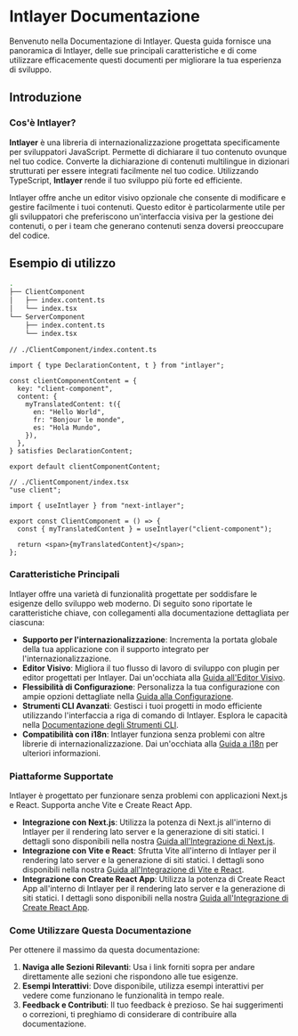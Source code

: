 # Intlayer Documentazione

Benvenuto nella Documentazione di Intlayer. Questa guida fornisce una panoramica di Intlayer, delle sue principali caratteristiche e di come utilizzare efficacemente questi documenti per migliorare la tua esperienza di sviluppo.

## Introduzione

### Cos'è Intlayer?

**Intlayer** è una libreria di internazionalizzazione progettata specificamente per sviluppatori JavaScript. Permette di dichiarare il tuo contenuto ovunque nel tuo codice. Converte la dichiarazione di contenuti multilingue in dizionari strutturati per essere integrati facilmente nel tuo codice. Utilizzando TypeScript, **Intlayer** rende il tuo sviluppo più forte ed efficiente.

Intlayer offre anche un editor visivo opzionale che consente di modificare e gestire facilmente i tuoi contenuti. Questo editor è particolarmente utile per gli sviluppatori che preferiscono un'interfaccia visiva per la gestione dei contenuti, o per i team che generano contenuti senza doversi preoccupare del codice.

## Esempio di utilizzo

```bash
.
├── ClientComponent
│   ├── index.content.ts
│   └── index.tsx
└── ServerComponent
    ├── index.content.ts
    └── index.tsx
```

```tsx
// ./ClientComponent/index.content.ts

import { type DeclarationContent, t } from "intlayer";

const clientComponentContent = {
  key: "client-component",
  content: {
    myTranslatedContent: t({
      en: "Hello World",
      fr: "Bonjour le monde",
      es: "Hola Mundo",
    }),
  },
} satisfies DeclarationContent;

export default clientComponentContent;
```

```tsx
// ./ClientComponent/index.tsx
"use client";

import { useIntlayer } from "next-intlayer";

export const ClientComponent = () => {
  const { myTranslatedContent } = useIntlayer("client-component");

  return <span>{myTranslatedContent}</span>;
};
```

### Caratteristiche Principali

Intlayer offre una varietà di funzionalità progettate per soddisfare le esigenze dello sviluppo web moderno. Di seguito sono riportate le caratteristiche chiave, con collegamenti alla documentazione dettagliata per ciascuna:

- **Supporto per l'internazionalizzazione**: Incrementa la portata globale della tua applicazione con il supporto integrato per l'internazionalizzazione.
- **Editor Visivo**: Migliora il tuo flusso di lavoro di sviluppo con plugin per editor progettati per Intlayer. Dai un'occhiata alla [Guida all'Editor Visivo](https://github.com/aymericzip/intlayer/blob/main/docs/it/intlayer_editor.md).
- **Flessibilità di Configurazione**: Personalizza la tua configurazione con ampie opzioni dettagliate nella [Guida alla Configurazione](https://github.com/aymericzip/intlayer/blob/main/docs/it/configuration.md).
- **Strumenti CLI Avanzati**: Gestisci i tuoi progetti in modo efficiente utilizzando l'interfaccia a riga di comando di Intlayer. Esplora le capacità nella [Documentazione degli Strumenti CLI](https://github.com/aymericzip/intlayer/blob/main/docs/it/intlayer_cli.md).
- **Compatibilità con i18n**: Intlayer funziona senza problemi con altre librerie di internazionalizzazione. Dai un'occhiata alla [Guida a i18n](https://github.com/aymericzip/intlayer/blob/main/docs/it/intlayer_with_i18next.md) per ulteriori informazioni.

### Piattaforme Supportate

Intlayer è progettato per funzionare senza problemi con applicazioni Next.js e React. Supporta anche Vite e Create React App.

- **Integrazione con Next.js**: Utilizza la potenza di Next.js all'interno di Intlayer per il rendering lato server e la generazione di siti statici. I dettagli sono disponibili nella nostra [Guida all'Integrazione di Next.js](https://github.com/aymericzip/intlayer/blob/main/docs/it/intlayer_with_nextjs_15.md).
- **Integrazione con Vite e React**: Sfrutta Vite all'interno di Intlayer per il rendering lato server e la generazione di siti statici. I dettagli sono disponibili nella nostra [Guida all'Integrazione di Vite e React](https://github.com/aymericzip/intlayer/blob/main/docs/it/intlayer_with_vite+react.md).
- **Integrazione con Create React App**: Utilizza la potenza di Create React App all'interno di Intlayer per il rendering lato server e la generazione di siti statici. I dettagli sono disponibili nella nostra [Guida all'Integrazione di Create React App](https://github.com/aymericzip/intlayer/blob/main/docs/it/intlayer_with_create_react_app.md).

### Come Utilizzare Questa Documentazione

Per ottenere il massimo da questa documentazione:

1. **Naviga alle Sezioni Rilevanti**: Usa i link forniti sopra per andare direttamente alle sezioni che rispondono alle tue esigenze.
2. **Esempi Interattivi**: Dove disponibile, utilizza esempi interattivi per vedere come funzionano le funzionalità in tempo reale.
3. **Feedback e Contributi**: Il tuo feedback è prezioso. Se hai suggerimenti o correzioni, ti preghiamo di considerare di contribuire alla documentazione.
